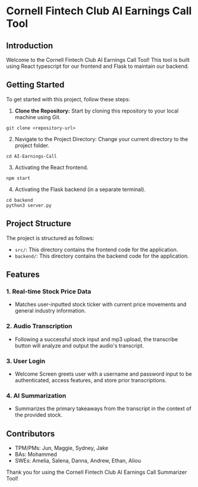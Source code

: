 # Cornell Fintech Club AI Earnings Call Tool

## Introduction
Welcome to the Cornell Fintech Club AI Earnings Call Tool! This tool is built using React typescript for our frontend and Flask to maintain our backend.

## Getting Started
To get started with this project, follow these steps:

1. **Clone the Repository:** Start by cloning this repository to your local machine using Git.
```
git clone <repository-url>
```
2. Navigate to the Project Directory: Change your current directory to the project folder.
```
cd AI-Earnings-Call
```
3. Activating the React frontend.
```
npm start
```
4. Activating the Flask backend (in a separate terminal).
```
cd backend
python3 server.py
```

## Project Structure
The project is structured as follows:

- `src/`: This directory contains the frontend code for the application.
- `backend/`: This directory contains the backend code for the application.

## Features

### 1. Real-time Stock Price Data
- Matches user-inputted stock ticker with current price movements and general industry information.

### 2. Audio Transcription
- Following a successful stock input and mp3 upload, the transcribe button will analyze and output the audio's transcript.

### 3. User Login
- Welcome Screen greets user with a username and password input to be authenticated, access features, and store prior transcriptions.

### 4. AI Summarization
- Summarizes the primary takeaways from the transcript in the context of the provided stock.

## Contributors
- TPM/PMs: Jun, Maggie, Sydney, Jake
- BAs: Mohammed
- SWEs: Amelia, Salena, Danna, Andrew, Ethan, Aliou


Thank you for using the Cornell Fintech Club AI Earnings Call Summarizer Tool!
